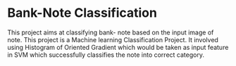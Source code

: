 # Bank-Note Classification
This project aims at classifying bank- note based on the input image of note.
This project is a Machine learning Classification Project.
It involved using Histogram of Oriented Gradient which would be taken as input feature 
in SVM which successfully classifies the note into correct category.

